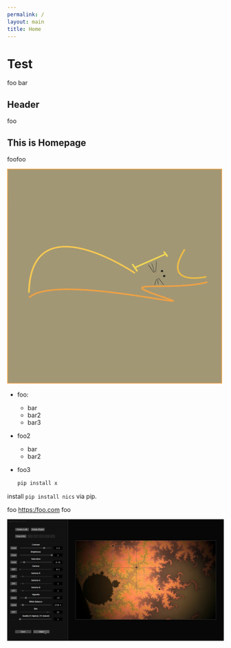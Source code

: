 ```yaml
---
permalink: /
layout: main
title: Home
---
```


# Test

foo bar 

## Header

foo

## This is Homepage

foofoo

![nics-logo](nics-logo500.jpg)

- foo:
    - bar
    - bar2
    - bar3
- foo2

    - bar
    - bar2
- foo3

    ```sh
    pip install x
    ```

install `pip install nics` via pip.


foo [https:/foo.com](test-img-hd.jpg) foo


![https:/foo.com](test-img-hd.jpg)